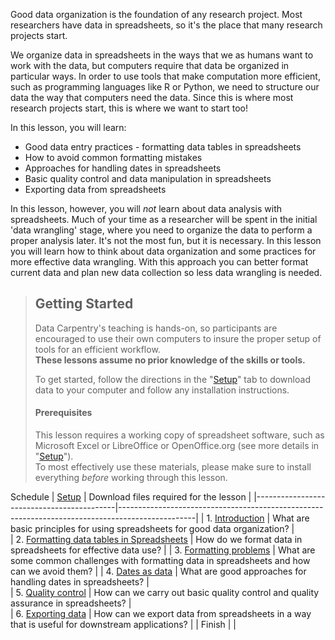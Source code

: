 Good data organization is the foundation of any research project. Most 
researchers have data in spreadsheets, so it's the place that many research
projects start. 

We organize data in spreadsheets in the ways that we as humans want to work with the data, 
but computers require that data be organized in particular ways. In order
to use tools that make computation more efficient, such as programming 
languages like R or Python, we need to structure our data the way that 
computers need the data. Since this is where most research projects start, 
this is where we want to start too!

In this lesson, you will learn:

- Good data entry practices - formatting data tables in spreadsheets
- How to avoid common formatting mistakes
- Approaches for handling dates in spreadsheets
- Basic quality control and data manipulation in spreadsheets
- Exporting data from spreadsheets

In this lesson, however, you will *not* learn about data analysis with spreadsheets.
Much of your time as a researcher will be spent in the initial 'data wrangling'
stage, where you need to organize the data to perform a proper analysis later.
It's not the most fun, but it is necessary. In this lesson you will
learn how to think about data organization and some practices for more 
effective data wrangling. With this approach you can better format current data
and plan new data collection so less data wrangling is needed.


> ## Getting Started
>
> Data Carpentry's teaching is hands-on, so participants are encouraged to use
> their own computers to insure the proper setup of tools for an efficient 
> workflow. <br>**These lessons assume no prior knowledge of the skills or tools.**
>
> To get started, follow the directions in the "[Setup](setup.md)" tab to 
> download data to your computer and follow any installation instructions.
>
> #### Prerequisites
>
> This lesson requires a working copy of spreadsheet software, such as Microsoft
> Excel or LibreOffice or OpenOffice.org (see more details in "[Setup](setup.md)").
> <br>To most effectively use these materials, please make sure to install 
> everything *before* working through this lesson.


Schedule
| [Setup](setup.md)                      | Download files required for the lesson                                                          | 
|-------------------------------------------|-------------------------------------------------------------------------------------------------| 
| 1. [Introduction](00-spreadsheet-intro.md)                           | What are basic principles for using spreadsheets for good data organization?                    |  
| 2. [Formatting data tables in Spreadsheets](01-spreadsheet-format-data.md) | How do we format data in spreadsheets for effective data use?                                   | 
| 3. [Formatting problems](02-spreadsheets-common-mistakes.md)                    | What are some common challenges with formatting data in spreadsheets and how can we avoid them? | 
| 4. [Dates as data](03-spreadsheets-dates-as-data.md)                          | What are good approaches for handling dates in spreadsheets?                                    |  
| 5. [Quality control](04-spreadsheets-quality-control.md)                        | How can we carry out basic quality control and quality assurance in spreadsheets?               |   
| 6. [Exporting data](05-spreadsheets-export-data.md)                         | How can we export data from spreadsheets in a way that is useful for downstream applications?   | 
| Finish                                    |                                                                                                 | 
